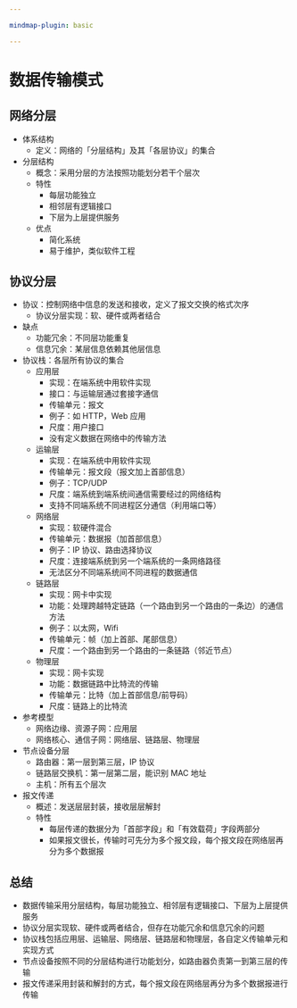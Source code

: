 ```yaml
---

mindmap-plugin: basic

---
```


# 数据传输模式

## 网络分层
- 体系结构
  - 定义：网络的「分层结构」及其「各层协议」的集合
- 分层结构
  - 概念：采用分层的方法按照功能划分若干个层次
  - 特性
    - 每层功能独立
    - 相邻层有逻辑接口
    - 下层为上层提供服务
  - 优点
    - 简化系统
    - 易于维护，类似软件工程

## 协议分层
- 协议：控制网络中信息的发送和接收，定义了报文交换的格式次序
  - 协议分层实现：软、硬件或两者结合
- 缺点
  - 功能冗余：不同层功能重复
  - 信息冗余：某层信息依赖其他层信息
- 协议栈：各层所有协议的集合
  - 应用层
    - 实现：在端系统中用软件实现
    - 接口：与运输层通过套接字通信
    - 传输单元：报文
    - 例子：如 HTTP，Web 应用
    - 尺度：用户接口
    - 没有定义数据在网络中的传输方法
  - 运输层
    - 实现：在端系统中用软件实现
    - 传输单元：报文段（报文加上首部信息）
    - 例子：TCP/UDP
    - 尺度：端系统到端系统间通信需要经过的网络结构
    - 支持不同端系统不同进程区分通信（利用端口等）
  - 网络层
    - 实现：软硬件混合
    - 传输单元：数据报（加首部信息）
    - 例子：IP 协议、路由选择协议
    - 尺度：连接端系统到另一个端系统的一条网络路径
    - 无法区分不同端系统间不同进程的数据通信
  - 链路层
    - 实现：网卡中实现
    - 功能：处理跨越特定链路（一个路由到另一个路由的一条边）的通信方法
    - 例子：以太网，Wifi
    - 传输单元：帧（加上首部、尾部信息）
    - 尺度：一个路由到另一个路由的一条链路（邻近节点）
  - 物理层
    - 实现：网卡实现
    - 功能：数据链路中比特流的传输
    - 传输单元：比特（加上首部信息/前导码）
    - 尺度：链路上的比特流
- 参考模型
  - 网络边缘、资源子网：应用层
  - 网络核心、通信子网：网络层、链路层、物理层
- 节点设备分层
  - 路由器：第一层到第三层，IP 协议
  - 链路层交换机：第一层第二层，能识别 MAC 地址
  - 主机：所有五个层次
- 报文传递
  - 概述：发送层层封装，接收层层解封
  - 特性
    - 每层传递的数据分为「首部字段」和「有效载荷」字段两部分
    - 如果报文很长，传输时可先分为多个报文段，每个报文段在网络层再分为多个数据报

## 总结

- 数据传输采用分层结构，每层功能独立、相邻层有逻辑接口、下层为上层提供服务
- 协议分层实现软、硬件或两者结合，但存在功能冗余和信息冗余的问题
- 协议栈包括应用层、运输层、网络层、链路层和物理层，各自定义传输单元和实现方式
- 节点设备按照不同的分层结构进行功能划分，如路由器负责第一到第三层的传输
- 报文传递采用封装和解封的方式，每个报文段在网络层再分为多个数据报进行传输